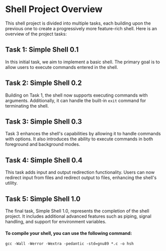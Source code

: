 # Shell Project Overview

This shell project is divided into multiple tasks, each building upon the previous one to create a progressively more feature-rich shell. Here is an overview of the project tasks:

## Task 1: Simple Shell 0.1

In this initial task, we aim to implement a basic shell. The primary goal is to allow users to execute commands entered in the shell.

## Task 2: Simple Shell 0.2

Building on Task 1, the shell now supports executing commands with arguments. Additionally, it can handle the built-in `exit` command for terminating the shell.

## Task 3: Simple Shell 0.3

Task 3 enhances the shell's capabilities by allowing it to handle commands with options. It also introduces the ability to execute commands in both foreground and background modes.

## Task 4: Simple Shell 0.4

This task adds input and output redirection functionality. Users can now redirect input from files and redirect output to files, enhancing the shell's utility.

## Task 5: Simple Shell 1.0

The final task, Simple Shell 1.0, represents the completion of the shell project. It includes additional advanced features such as piping, signal handling, and support for environment variables.

#### To compile your shell, you can use the following command:

```
gcc -Wall -Werror -Wextra -pedantic -std=gnu89 *.c -o hsh

```
